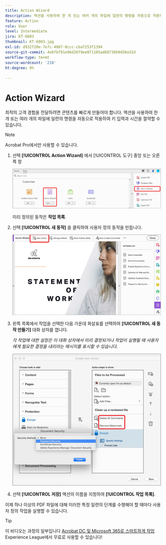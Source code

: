 ```yaml
---
title: Action Wizard
description: 액션을 사용하여 한 개 또는 여러 개의 파일에 일련의 명령을 자동으로 적용하여 키 입력과 시간 절약
feature: Action
role: User
level: Intermediate
jira: KT-6803
thumbnail: KT-6803.jpg
exl-id: d932f20e-7e7c-4087-8ccc-cba7253f1394
source-git-commit: 4e6fbf91e96d26f9ee8f1105ad68738b9450a32d
workflow-type: tm+mt
source-wordcount: '218'
ht-degree: 0%

---
```


# Action Wizard

최적의 고객 경험을 전달하려면 콘텐츠를 빠르게 만들어야 합니다. 액션을 사용하여 한 개 또는 여러 개의 파일에 일련의 명령을 자동으로 적용하여 키 입력과 시간을 절약할 수 있습니다.

>[!NOTE]
>
>Acrobat Pro에서만 사용할 수 있습니다.

1. 선택 **[!UICONTROL Action Wizard]** 에서 [!UICONTROL 도구] 중앙 또는 오른쪽 창

   ![Action Wizard 1단계](../assets/ActionWizard_1.png)

   미리 정의된 동작은 **작업 목록**.

1. 선택 **[!UICONTROL 새 동작]** 을 클릭하여 사용자 정의 동작을 만듭니다.

   ![Action Wizard 2단계](../assets/ActionWizard_2.png)

1. 왼쪽 목록에서 작업을 선택한 다음 가운데 화살표를 선택하여 **[!UICONTROL 새 동작 만들기]** 대화 상자를 엽니다.

   *각 작업에 대한 설정은 이 대화 상자에서 미리 결정되거나 작업이 실행될 때 사용자에게 필요한 결정을 내리라는 메시지를 표시할 수 있습니다.*

   ![Action Wizard 3단계](../assets/ActionWizard_3.png)

1. 선택 **[!UICONTROL 저장]** 액션의 이름을 지정하여 **[!UICONTROL 작업 목록]**.

이제 하나 이상의 PDF 파일에 대해 이러한 특정 일련의 단계를 수행해야 할 때마다 사용자 정의 작업을 실행할 수 있습니다.

>[!TIP]
>
>이 비디오는 과정의 일부입니다 [Acrobat DC 및 Microsoft 365로 스마트하게 작업](https://experienceleague.adobe.com/?recommended=Acrobat-U-1-2021.microsoft365) Experience League에서 무료로 사용할 수 있습니다!
